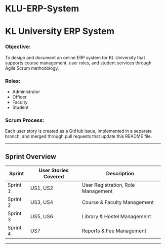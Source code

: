 # KLU-ERP-System

# KL University ERP System

### Objective:
To design and document an online ERP system for KL University that supports course management, user roles, and student services through Agile Scrum methodology.

### Roles:
- Administrator  
- Officer  
- Faculty  
- Student

### Scrum Process:
Each user story is created as a GitHub Issue, implemented in a separate branch, and merged through pull requests that update this README file.

---

## Sprint Overview
| Sprint | User Stories Covered | Description |
|--------|----------------------|--------------|
| Sprint 1 | US1, US2 | User Registration, Role Management |
| Sprint 2 | US3, US4 | Course & Faculty Management |
| Sprint 3 | US5, US6 | Library & Hostel Management |
| Sprint 4 | US7 | Reports & Fee Management |

---
